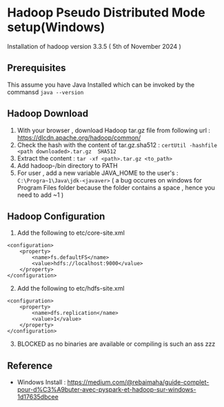 # Hadoop Pseudo Distributed Mode setup(Windows)
Installation of hadoop version 3.3.5 ( 5th of November 2024 )

## Prerequisites
This assume you have Java Installed which can be invoked by the commansd ```java --version```

## Hadoop Download
1. With your browser , download Hadoop tar.gz file  from following url : https://dlcdn.apache.org/hadoop/common/ 
2. Check the hash with the content of tar.gz.sha512 : ```certUtil -hashfile <path downloaded>.tar.gz  SHA512``` 
3. Extract the content : ```tar -xf <path>.tar.gz <to_path>```
4. Add hadoop-<ver>/bin directory to PATH 
5. For user , add a new variable JAVA_HOME to the user's : ```C:\Progra~1\Java\jdk-<javaver>``` ( a bug occures on windows for Program Files folder because the folder contains a space , hence you need to add ~1 )

## Hadoop Configuration
1. Add the following to etc/core-site.xml
```
<configuration>
    <property>
        <name>fs.defaultFS</name>
        <value>hdfs://localhost:9000</value>
    </property>
</configuration>
```
2. Add the following to etc/hdfs-site.xml
```
<configuration>
    <property>
        <name>dfs.replication</name>
        <value>1</value>
    </property>
</configuration>
```
3. BLOCKED as no binaries are available or compiling is such an ass zzz
## Reference
- Windows Install : https://medium.com/@rebaimaha/guide-complet-pour-d%C3%A9buter-avec-pyspark-et-hadoop-sur-windows-1d17635dbcee